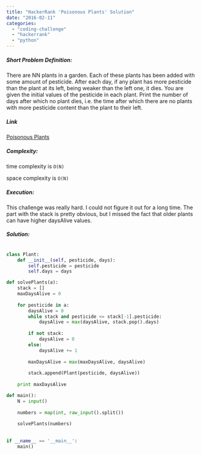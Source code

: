 ```yaml
---
title: "HackerRank 'Poisonous Plants' Solution"
date: "2016-02-11"
categories: 
  - "coding-challenge"
  - "hackerrank"
  - "python"
---
```


##### Short Problem Definition:

There are NN plants in a garden. Each of these plants has been added with some amount of pesticide. After each day, if any plant has more pesticide than the plant at its left, being weaker than the left one, it dies. You are given the initial values of the pesticide in each plant. Print the number of days after which no plant dies, i.e. the time after which there are no plants with more pesticide content than the plant to their left.

##### Link

[Poisonous Plants](https://www.hackerrank.com/challenges/poisonous-plants)

##### Complexity:

time complexity is `O(N)`

space complexity is `O(N)`

##### Execution:

 

This challenge was really hard. I could not figure it out for a long time. The part with the stack is pretty obvious, but I missed the fact that older plants can have higher daysAlive values.

##### Solution:

```python

class Plant:
    def __init__(self, pesticide, days):
        self.pesticide = pesticide
        self.days = days

def solvePlants(a):
    stack = []
    maxDaysAlive = 0
    
    for pesticide in a:
        daysAlive = 0
        while stack and pesticide <= stack[-1].pesticide:
            daysAlive = max(daysAlive, stack.pop().days)
            
        if not stack:
            daysAlive = 0
        else:
            daysAlive += 1
            
        maxDaysAlive = max(maxDaysAlive, daysAlive)
        
        stack.append(Plant(pesticide, daysAlive))
    
    print maxDaysAlive

def main():
    N = input()
     
    numbers = map(int, raw_input().split())
     
    solvePlants(numbers)
     
 
if __name__ == '__main__':
    main()
```
